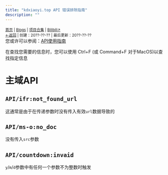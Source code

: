 ```yaml
---
title: "kdxiaoyi.top API 错误排除指南"
description: ""
---
```

<small><a href="/">首页</a> | <a href="/blogs">Blogs</a> | <a href="/Project">项目合集</a> | <a href="https://space.bilibili.com/1987247870">Bilibili↗</a><br><a href="../../">←返回</a> | 
创建：20??-??-?? | 最后更新：20??-??-??</small><br>
您或许可以参阅：[API使用指南](https://kdxiaoyi.top/api/index.htm)

在查找您需要的信息时，您可以使用 Ctrl+F (或 Command+F 对于MacOS)以查找指定信息
# 主域API
## `API/ifr:not_found_url`
这通常是由于在传递参数时没有传入有效`url`数据导致的
## `API/ms-o:no_doc`
没有传入`src`参数
## `API/countdown:invaid`
`y`/`m`/`d`参数中有任何一个参数不为整数时触发